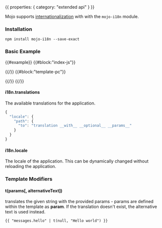 {{
  properties: {
    category: "extended api"
  }
}}


Mojo supports [internationalization](http://en.wikipedia.org/wiki/Internationalization_and_localization) with with the `mojo-i18n` module. 

### Installation

```
npm install mojo-i18n --save-exact
```

### Basic Example

{{#example}}
{{#block:"index-js"}}
<!--
var Application = require("mojo-application"),
paperclip       = require("mojo-paperclip"),
views           = require("mojo-views"),
i18n            = require("mojo-i18n");


var MyApplication = Application.extend({
  plugins: [
    views,
    paperclip,
    i18n
  ]
});

var app = new MyApplication();

app.i18n.setProperties({
  locale: "es-es",
  translations: {
    "es-es": {
      languages: {
        "en-us": "Inglés",
        "es-es": "español"
      },
      home: {
        welcome: "Bienvenidos a mi página impresionante!",
        goodToSeeYou: "Me alegro de verte de nuevo __name__.",
        translateTo: "traducir en __language__"
      }
    },
    "en-us": {
      languages: {
        "es-es": "Spanish",
        "en-us": "English"
      },
      home: {
        welcome: "Welcome to my awesome web page!",
        goodToSeeYou: "Good to see you again, __name__.",
        translateTo: "translate to __language__"
      }
    }
  }
});

var HelloView = views.Base.extend({
  paper: require("./template.pc")
});


preview.element.appendChild(new HelloView({ 
  name: "liam neeson",
  setLocale: function (locale) {
    this.application.i18n.set("locale", locale);
  }
}, app).render());
-->
{{/}}
{{#block:"template-pc"}}
<!--
<div style="font-family: 'Comic Sans MS', cursive, sans-serif; color: #FF00FF; background-image: url('http://www.geocities.ws/dopeycodes/backgrounds/stars-bb.gif'); background-color: #000;">
  <h2 style="font-family: 'Comic Sans MS', cursive, sans-serif;">{{ "home.welcome" | t}}</h2>
  <p>{{ "home.goodToSeeYou" | t({ name: name }) }}</p>

  <input 
    type="submit" 
    class="btn btn-default" 
    value="{{ 
      'home.translateTo' | t({ 
        language: "languages.en-us" | t
      })
    }}" data-bind="{{ onClick: setLocale('en-us') }}"></input> 


  <input 
    type="submit" 
    class="btn btn-default" 
    value="{{ 
      'home.translateTo' | t({ 
        language: "languages.es-es" | t
      })
    }}" data-bind="{{ onClick: setLocale('es-es') }}"></input>

</div>
-->
{{/}}
{{/}}

#### i18n.translations

The available translations for the application.

```javascript
{
  "locale": {
    "path": {
      "to": "translation __with__ __optional__ __params__"
    }
  }
}
```

#### i18n.locale

The locale of the application. This can be dynamically changed without reloading the application.

### Template Modifiers

#### t(params[, alternativeText])

translates the given string with the provided params - params are defined within the template as __param__. If the translation doesn't exist, the alternative text is used instead.

```html
{{ "messages.hello" | t(null, "Hello world") }}
```

